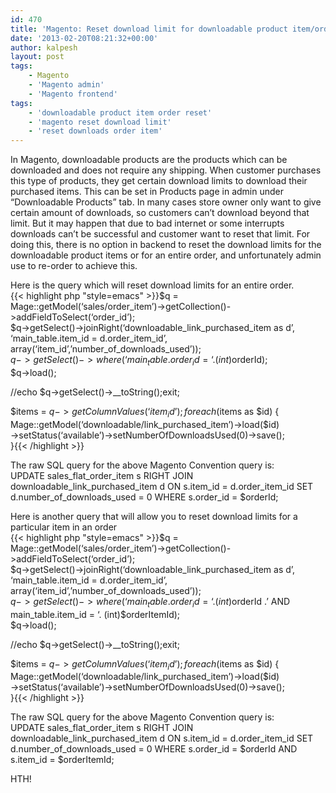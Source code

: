 ```yaml
---
id: 470
title: 'Magento: Reset download limit for downloadable product item/order'
date: '2013-02-20T08:21:32+00:00'
author: kalpesh
layout: post
tags:
    - Magento
    - 'Magento admin'
    - 'Magento frontend'
tags:
    - 'downloadable product item order reset'
    - 'magento reset download limit'
    - 'reset downloads order item'
---
```


In Magento, downloadable products are the products which can be downloaded and does not require any shipping. When customer purchases this type of products, they get certain download limits to download their purchased items. This can be set in Products page in admin under “Downloadable Products” tab. In many cases store owner only want to give certain amount of downloads, so customers can’t download beyond that limit. But it may happen that due to bad internet or some interrupts downloads can’t be successful and customer want to reset that limit. For doing this, there is no option in backend to reset the download limits for the downloadable product items or for an entire order, and unfortunately admin use to re-order to achieve this.

Here is the query which will reset download limits for an entire order.  
{{< highlight php "style=emacs" >}}$q = Mage::getModel(‘sales/order_item’)->getCollection()->addFieldToSelect(‘order_id’);  
$q->getSelect()->joinRight(‘downloadable_link_purchased_item as d’, ‘main_table.item_id = d.order_item_id’,  
 array(‘item_id’,’number_of_downloads_used’));  
$q->getSelect()->where(‘main_table.order_id = ‘. (int)$orderId);  
$q->load();

//echo $q->getSelect()->__toString();exit;

$items = $q->getColumnValues(‘item_id’);  
foreach($items as $id) {  
 Mage::getModel(‘downloadable/link_purchased_item’)->load($id)  
 ->setStatus(‘available’)->setNumberOfDownloadsUsed(0)->save();  
}{{< /highlight >}}

The raw SQL query for the above Magento Convention query is:  
UPDATE sales_flat_order_item s RIGHT JOIN downloadable_link_purchased_item d ON s.item_id = d.order_item_id SET d.number_of_downloads_used = 0 WHERE s.order_id = $orderId;  
  
Here is another query that will allow you to reset download limits for a particular item in an order  
{{< highlight php "style=emacs" >}}$q = Mage::getModel(‘sales/order_item’)->getCollection()->addFieldToSelect(‘order_id’);  
$q->getSelect()->joinRight(‘downloadable_link_purchased_item as d’, ‘main_table.item_id = d.order_item_id’,  
 array(‘item_id’,’number_of_downloads_used’));  
$q->getSelect()->where(‘main_table.order_id = ‘. (int)$orderId .’ AND main_table.item_id = ‘. (int)$orderItemId);  
$q->load();

//echo $q->getSelect()->__toString();exit;

$items = $q->getColumnValues(‘item_id’);  
foreach($items as $id) {  
 Mage::getModel(‘downloadable/link_purchased_item’)->load($id)  
 ->setStatus(‘available’)->setNumberOfDownloadsUsed(0)->save();  
}{{< /highlight >}}

The raw SQL query for the above Magento Convention query is:  
UPDATE sales_flat_order_item s RIGHT JOIN downloadable_link_purchased_item d ON s.item_id = d.order_item_id SET d.number_of_downloads_used = 0 WHERE s.order_id = $orderId AND s.item_id = $orderItemId;

HTH!